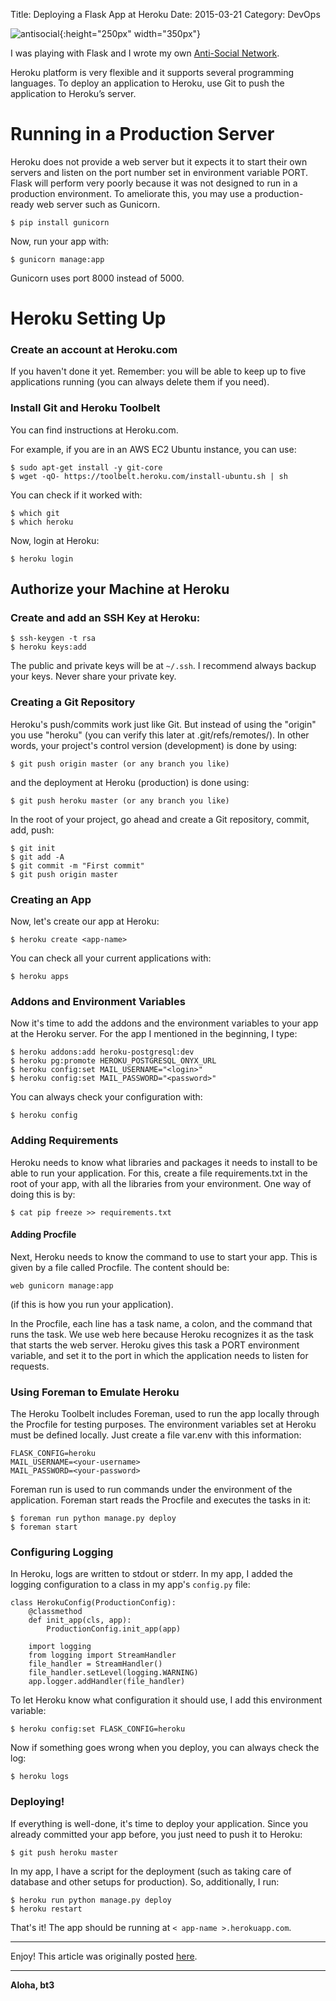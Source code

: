 Title: Deploying a Flask App at Heroku
Date: 2015-03-21
Category: DevOps

![antisocial](./cyberpunk/anti-social.png){:height="250px" width="350px"}



I was playing with Flask and I wrote my own [Anti-Social Network](https://anti-social.herokuapp.com/). 

Heroku platform is very flexible and it supports several programming languages. To
deploy an application to Heroku, use Git to push the application to Heroku’s server.

# Running in a Production Server

Heroku does not provide a web server but it expects it to start their own servers and listen on the port number set in environment variable PORT. Flask will perform very poorly because it was not designed to run in a production environment. To ameliorate this, you may use a production-ready web server such as Gunicorn.

```
$ pip install gunicorn
```

Now, run your app with:

```
$ gunicorn manage:app
```

Gunicorn uses port 8000 instead of 5000.

# Heroku Setting Up

### Create an account at Heroku.com

If you haven't done it yet. Remember: you will be able to keep up to five applications running (you can always delete them if you need).

### Install Git and Heroku Toolbelt

You can find instructions at Heroku.com.

For example, if you are in an AWS EC2 Ubuntu instance, you can use:

```
$ sudo apt-get install -y git-core
$ wget -qO- https://toolbelt.heroku.com/install-ubuntu.sh | sh
```

You can check if it worked with:

```
$ which git
$ which heroku
```

Now, login at Heroku:

```
$ heroku login
```

## Authorize your Machine at Heroku

### Create and add an SSH Key at Heroku:

```
$ ssh-keygen -t rsa
$ heroku keys:add
```

The public and private keys will be at ```~/.ssh```. I recommend always backup your keys. Never share your private key.

### Creating a Git Repository

Heroku's push/commits work just like Git. But instead of using the "origin" you use "heroku" (you can verify this later at .git/refs/remotes/). In other words, your project's control version (development) is done by using:

```
$ git push origin master (or any branch you like)
```

and the deployment at Heroku (production) is done using:

```
$ git push heroku master (or any branch you like)
```

In the root of your project, go ahead and create a Git repository, commit, add, push:

```
$ git init
$ git add -A
$ git commit -m "First commit"
$ git push origin master
```

### Creating an App

Now, let's create our app at Heroku:

```
$ heroku create <app-name>
```

You can check all your current applications with:

```
$ heroku apps
```

### Addons and Environment Variables

Now it's time to add the addons and the environment variables to your app at the Heroku server. For the app I mentioned in the beginning, I type:

```
$ heroku addons:add heroku-postgresql:dev
$ heroku pg:promote HEROKU_POSTGRESQL_ONYX_URL
$ heroku config:set MAIL_USERNAME="<login>"
$ heroku config:set MAIL_PASSWORD="<password>"
```

You can always check your configuration with:
```
$ heroku config
```

### Adding Requirements

Heroku needs to know what libraries and packages it needs to install to be able to run your application. For this, create a file requirements.txt in the root of your app, with all the libraries from your environment. One way of doing this is by:

```
$ cat pip freeze >> requirements.txt
```

#### Adding Procfile

Next, Heroku needs to know the command to use to start your app. This is given by a file called Procfile. The content should be:

```
web gunicorn manage:app
```
(if this is how you run your application).

In the Procfile, each line has a task name, a colon, and the command that runs the task. We use web here because Heroku recognizes it as the task that starts the web server. Heroku gives this task a PORT environment variable, and set it to the port in which the application needs to listen for requests.

### Using Foreman to Emulate Heroku

The Heroku Toolbelt includes Foreman, used to run the app locally through the Procfile for testing purposes. The environment variables set at Heroku must be defined locally. Just create a file var.env with this information:

```
FLASK_CONFIG=heroku
MAIL_USERNAME=<your-username>
MAIL_PASSWORD=<your-password>
```

Foreman run is used to run commands under the environment of the application. Foreman start reads the Procfile and executes the tasks in it:

```
$ foreman run python manage.py deploy
$ foreman start
```

### Configuring Logging

In Heroku, logs are written to stdout or stderr. In my app, I added the logging configuration to a class in my app's ```config.py``` file:

```
class HerokuConfig(ProductionConfig):
    @classmethod
    def init_app(cls, app):
        ProductionConfig.init_app(app)

    import logging
    from logging import StreamHandler
    file_handler = StreamHandler()
    file_handler.setLevel(logging.WARNING)
    app.logger.addHandler(file_handler)
```

To let Heroku know what configuration it should use, I add this environment variable:
```
$ heroku config:set FLASK_CONFIG=heroku
```

Now if something goes wrong when you deploy, you can always check the log:

```
$ heroku logs
```

### Deploying!

If everything is well-done, it's time to deploy your application. Since you already committed your app before, you just need to push it to Heroku:

```
$ git push heroku master
```

In my app, I have a script for the deployment (such as taking care of database and other setups for production). So, additionally, I run:

```
$ heroku run python manage.py deploy
$ heroku restart
```

That's it! The app should be running at ```< app-name >.herokuapp.com```.



---
Enjoy! This article was originally posted [here](https://coderwall.com/p/pstm1w/deploying-a-flask-app-at-heroku).

----

**Aloha, bt3**